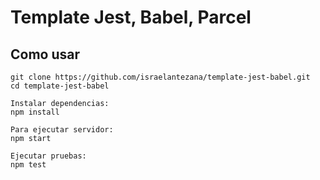 # Template Jest, Babel, Parcel

## Como usar

```
git clone https://github.com/israelantezana/template-jest-babel.git
cd template-jest-babel

Instalar dependencias:
npm install

Para ejecutar servidor:
npm start

Ejecutar pruebas:
npm test
```
